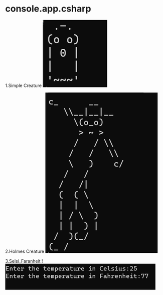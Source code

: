# console.app.csharp

1.Simple Creature
![Simple Creature](simplecreature.png)

2.Holmes Creature
![Holmes Creature](holmescreature.png)

3.Selsi_Faranheit
!![Selsi Faranheit](selsifaranheit.png)